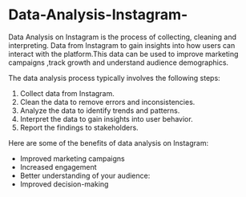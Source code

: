 # Data-Analysis-Instagram-
Data Analysis on Instagram is the process of collecting, cleaning and interpreting. Data from Instagram to gain insights into how users can interact with the platform.This data can be used to improve marketing campaigns ,track growth and understand audience demographics. 

The data analysis process typically involves the following steps:

1. Collect data from Instagram.
2. Clean the data to remove errors and inconsistencies.
3. Analyze the data to identify trends and patterns.
4. Interpret the data to gain insights into user behavior.
5. Report the findings to stakeholders.
 
Here are some of the benefits of data analysis on Instagram:

* Improved marketing campaigns
* Increased engagement
* Better understanding of your audience: 
* Improved decision-making
